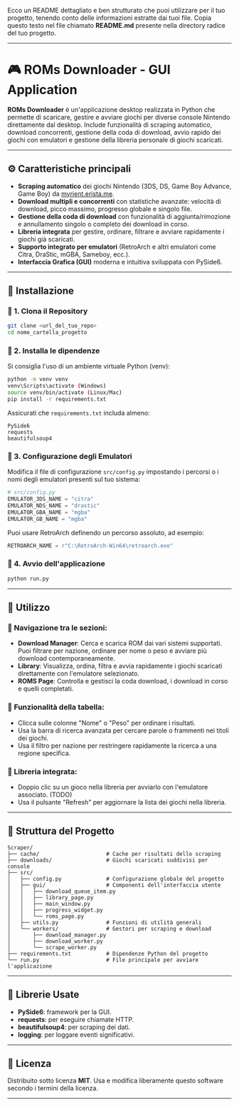 Ecco un README dettagliato e ben strutturato che puoi utilizzare per il tuo progetto, tenendo conto delle informazioni estratte dai tuoi file. Copia questo testo nel file chiamato **README.md** presente nella directory radice del tuo progetto.

---

# 🎮 ROMs Downloader - GUI Application

**ROMs Downloader** è un'applicazione desktop realizzata in Python che permette di scaricare, gestire e avviare giochi per diverse console Nintendo direttamente dal desktop. Include funzionalità di scraping automatico, download concorrenti, gestione della coda di download, avvio rapido dei giochi con emulatori e gestione della libreria personale di giochi scaricati.

---

## ⚙️ Caratteristiche principali

- **Scraping automatico** dei giochi Nintendo (3DS, DS, Game Boy Advance, Game Boy) da [myrient.erista.me](https://myrient.erista.me/files/).
- **Download multipli e concorrenti** con statistiche avanzate: velocità di download, picco massimo, progresso globale e singolo file.
- **Gestione della coda di download** con funzionalità di aggiunta/rimozione e annullamento singolo o completo dei download in corso.
- **Libreria integrata** per gestire, ordinare, filtrare e avviare rapidamente i giochi già scaricati.
- **Supporto integrato per emulatori** (RetroArch e altri emulatori come Citra, DraStic, mGBA, Sameboy, ecc.).
- **Interfaccia Grafica (GUI)** moderna e intuitiva sviluppata con PySide6.

---

## 🚀 Installazione

### 📌 1. Clona il Repository

```bash
git clone <url_del_tuo_repo>
cd nome_cartella_progetto
```

### 📌 2. Installa le dipendenze

Si consiglia l'uso di un ambiente virtuale Python (venv):

```bash
python -m venv venv
venv\Scripts\activate (Windows)
source venv/bin/activate (Linux/Mac)
pip install -r requirements.txt
```

Assicurati che `requirements.txt` includa almeno:

```
PySide6
requests
beautifulsoup4
```

### 📌 3. Configurazione degli Emulatori

Modifica il file di configurazione `src/config.py` impostando i percorsi o i nomi degli emulatori presenti sul tuo sistema:

```python
# src/config.py
EMULATOR_3DS_NAME = "citra"
EMULATOR_NDS_NAME = "drastic"
EMULATOR_GBA_NAME = "mgba"
EMULATOR_GB_NAME = "mgba"
```

Puoi usare RetroArch definendo un percorso assoluto, ad esempio:

```python
RETROARCH_NAME = r"C:\RetroArch-Win64\retroarch.exe"
```

### 📌 4. Avvio dell'applicazione

```bash
python run.py
```

---

## 🎯 Utilizzo

### 🔹 Navigazione tra le sezioni:

- **Download Manager**: Cerca e scarica ROM dai vari sistemi supportati. Puoi filtrare per nazione, ordinare per nome o peso e avviare più download contemporaneamente.
- **Library**: Visualizza, ordina, filtra e avvia rapidamente i giochi scaricati direttamente con l'emulatore selezionato.
- **ROMS Page**: Controlla e gestisci la coda download, i download in corso e quelli completati.

### 🔹 Funzionalità della tabella:

- Clicca sulle colonne "Nome" o "Peso" per ordinare i risultati.
- Usa la barra di ricerca avanzata per cercare parole o frammenti nei titoli dei giochi.
- Usa il filtro per nazione per restringere rapidamente la ricerca a una regione specifica.

### 🔹 Libreria integrata:

- Doppio clic su un gioco nella libreria per avviarlo con l'emulatore associato. (TODO)
- Usa il pulsante "Refresh" per aggiornare la lista dei giochi nella libreria.

---

## 📂 Struttura del Progetto

```plaintext
Scraper/
├── cache/                     # Cache per risultati dello scraping
├── downloads/                 # Giochi scaricati suddivisi per console
├── src/
│   ├── config.py              # Configurazione globale del progetto
│   ├── gui/                   # Componenti dell'interfaccia utente
│   │   ├── download_queue_item.py
│   │   ├── library_page.py
│   │   ├── main_window.py
│   │   ├── progress_widget.py
│   │   └── roms_page.py
│   ├── utils.py               # Funzioni di utilità generali
│   └── workers/               # Gestori per scraping e download
│       ├── download_manager.py
│       ├── download_worker.py
│       └── scrape_worker.py
├── requirements.txt           # Dipendenze Python del progetto
└── run.py                     # File principale per avviare l'applicazione
```

---

## 📌 Librerie Usate

- **PySide6**: framework per la GUI.
- **requests**: per eseguire chiamate HTTP.
- **beautifulsoup4**: per scraping dei dati.
- **logging**: per loggare eventi significativi.

---

## 📜 Licenza

Distribuito sotto licenza **MIT**. Usa e modifica liberamente questo software secondo i termini della licenza.

---

